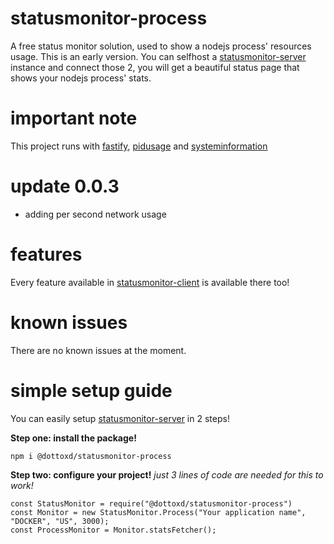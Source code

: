 # statusmonitor-process
A free status monitor solution, used to show a nodejs process' resources usage. This is an early version.
You can selfhost a [statusmonitor-server](https://github.com/DottoXD/statusmonitor-server) instance and connect those 2, you will get a beautiful status page that shows your nodejs process' stats.

# important note
This project runs with [fastify](https://npmjs.com/package/fastify), [pidusage](https://npmjs.com/package/pidusage) and [systeminformation](https://npmjs.com/package/systeminformation)

# update 0.0.3
+ adding per second network usage

# features
Every feature available in [statusmonitor-client](https://github.com/DottoXD/statusmonitor-client) is available there too!

# known issues
There are no known issues at the moment.

# simple setup guide
You can easily setup [statusmonitor-server](https://github.com/DottoXD/statusmonitor-process) in 2 steps!

**Step one: install the package!**
```
npm i @dottoxd/statusmonitor-process
```

**Step two: configure your project!**
*just 3 lines of code are needed for this to work!*
```
const StatusMonitor = require("@dottoxd/statusmonitor-process")
const Monitor = new StatusMonitor.Process("Your application name", "DOCKER", "US", 3000);
const ProcessMonitor = Monitor.statsFetcher();
```
